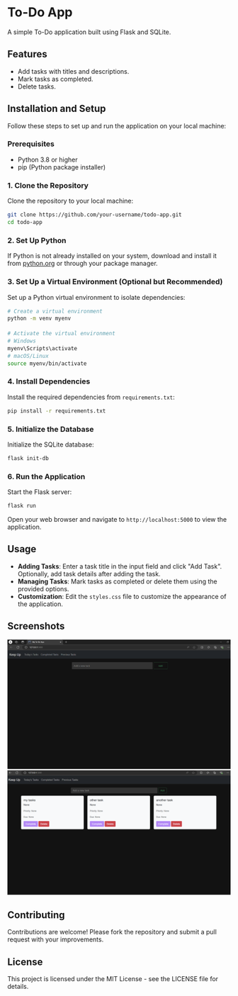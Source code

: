 # To-Do App

A simple To-Do application built using Flask and SQLite.

## Features

- Add tasks with titles and descriptions.
- Mark tasks as completed.
- Delete tasks.

## Installation and Setup

Follow these steps to set up and run the application on your local machine:

### Prerequisites

- Python 3.8 or higher
- pip (Python package installer)

### 1. Clone the Repository

Clone the repository to your local machine:

```bash
git clone https://github.com/your-username/todo-app.git
cd todo-app
```

### 2. Set Up Python

If Python is not already installed on your system, download and install it from [python.org](https://www.python.org/downloads/) or through your package manager.

### 3. Set Up a Virtual Environment (Optional but Recommended)

Set up a Python virtual environment to isolate dependencies:

```bash
# Create a virtual environment
python -m venv myenv

# Activate the virtual environment
# Windows
myenv\Scripts\activate
# macOS/Linux
source myenv/bin/activate
```

### 4. Install Dependencies

Install the required dependencies from `requirements.txt`:

```bash
pip install -r requirements.txt
```

### 5. Initialize the Database

Initialize the SQLite database:

```bash
flask init-db
```

### 6. Run the Application

Start the Flask server:

```bash
flask run
```

Open your web browser and navigate to `http://localhost:5000` to view the application.

## Usage

- **Adding Tasks**: Enter a task title in the input field and click "Add Task". Optionally, add task details after adding the task.
- **Managing Tasks**: Mark tasks as completed or delete them using the provided options.
- **Customization**: Edit the `styles.css` file to customize the appearance of the application.

## Screenshots

![alt text](image.png)
![alt text](image-1.png)
## Contributing

Contributions are welcome! Please fork the repository and submit a pull request with your improvements.

## License

This project is licensed under the MIT License - see the LICENSE file for details.
